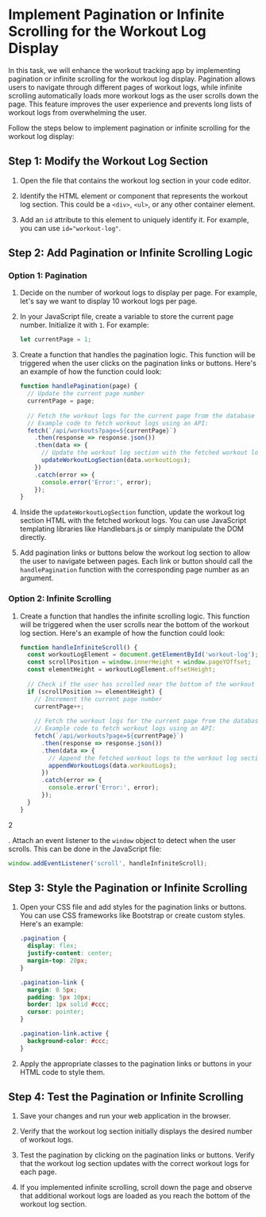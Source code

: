 # Implement Pagination or Infinite Scrolling for the Workout Log Display

In this task, we will enhance the workout tracking app by implementing pagination or infinite scrolling for the workout log display. Pagination allows users to navigate through different pages of workout logs, while infinite scrolling automatically loads more workout logs as the user scrolls down the page. This feature improves the user experience and prevents long lists of workout logs from overwhelming the user. 

Follow the steps below to implement pagination or infinite scrolling for the workout log display:

## Step 1: Modify the Workout Log Section

1. Open the file that contains the workout log section in your code editor.

2. Identify the HTML element or component that represents the workout log section. This could be a `<div>`, `<ul>`, or any other container element.

3. Add an `id` attribute to this element to uniquely identify it. For example, you can use `id="workout-log"`.

## Step 2: Add Pagination or Infinite Scrolling Logic

### Option 1: Pagination

1. Decide on the number of workout logs to display per page. For example, let's say we want to display 10 workout logs per page.

2. In your JavaScript file, create a variable to store the current page number. Initialize it with `1`. For example:

   ```javascript
   let currentPage = 1;
   ```

3. Create a function that handles the pagination logic. This function will be triggered when the user clicks on the pagination links or buttons. Here's an example of how the function could look:

   ```javascript
   function handlePagination(page) {
     // Update the current page number
     currentPage = page;
     
     // Fetch the workout logs for the current page from the database or an API
     // Example code to fetch workout logs using an API:
     fetch(`/api/workouts?page=${currentPage}`)
       .then(response => response.json())
       .then(data => {
         // Update the workout log section with the fetched workout logs
         updateWorkoutLogSection(data.workoutLogs);
       })
       .catch(error => {
         console.error('Error:', error);
       });
   }
   ```

4. Inside the `updateWorkoutLogSection` function, update the workout log section HTML with the fetched workout logs. You can use JavaScript templating libraries like Handlebars.js or simply manipulate the DOM directly.

5. Add pagination links or buttons below the workout log section to allow the user to navigate between pages. Each link or button should call the `handlePagination` function with the corresponding page number as an argument.

### Option 2: Infinite Scrolling

1. Create a function that handles the infinite scrolling logic. This function will be triggered when the user scrolls near the bottom of the workout log section. Here's an example of how the function could look:

   ```javascript
   function handleInfiniteScroll() {
     const workoutLogElement = document.getElementById('workout-log');
     const scrollPosition = window.innerHeight + window.pageYOffset;
     const elementHeight = workoutLogElement.offsetHeight;
     
     // Check if the user has scrolled near the bottom of the workout log section
     if (scrollPosition >= elementHeight) {
       // Increment the current page number
       currentPage++;
       
       // Fetch the workout logs for the current page from the database or an API
       // Example code to fetch workout logs using an API:
       fetch(`/api/workouts?page=${currentPage}`)
         .then(response => response.json())
         .then(data => {
           // Append the fetched workout logs to the workout log section
           appendWorkoutLogs(data.workoutLogs);
         })
         .catch(error => {
           console.error('Error:', error);
         });
     }
   }
   ```

2

. Attach an event listener to the `window` object to detect when the user scrolls. This can be done in the JavaScript file:

   ```javascript
   window.addEventListener('scroll', handleInfiniteScroll);
   ```

## Step 3: Style the Pagination or Infinite Scrolling

1. Open your CSS file and add styles for the pagination links or buttons. You can use CSS frameworks like Bootstrap or create custom styles. Here's an example:

   ```css
   .pagination {
     display: flex;
     justify-content: center;
     margin-top: 20px;
   }
   
   .pagination-link {
     margin: 0 5px;
     padding: 5px 10px;
     border: 1px solid #ccc;
     cursor: pointer;
   }
   
   .pagination-link.active {
     background-color: #ccc;
   }
   ```

2. Apply the appropriate classes to the pagination links or buttons in your HTML code to style them.

## Step 4: Test the Pagination or Infinite Scrolling

1. Save your changes and run your web application in the browser.

2. Verify that the workout log section initially displays the desired number of workout logs.

3. Test the pagination by clicking on the pagination links or buttons. Verify that the workout log section updates with the correct workout logs for each page.

4. If you implemented infinite scrolling, scroll down the page and observe that additional workout logs are loaded as you reach the bottom of the workout log section.

